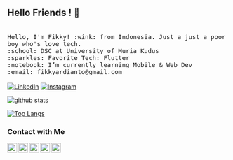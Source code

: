 ## Hello Friends ! 👋


<p>
  <br>
  <samp>
    Hello, I'm Fikky! :wink: from Indonesia.
    Just a just a poor boy who's love tech.<br>
    :school:  DSC at University of Muria Kudus <br>
    :sparkles: Favorite Tech: Flutter <br>
    :notebook: I’m currently learning Mobile & Web Dev <br>
    :email:	fikkyardianto@gmail.com <br>
  </samp>
  <br>
  <a href="https://www.linkedin.com/in/fikkyardianto/" target="_blank"><img src="https://img.shields.io/badge/LinkedIn-%230077B5.svg?&style=flat-square&logo=linkedin&logoColor=white" alt="LinkedIn"></a>
<a href="https://www.instagram.com/fikkyardianto/" target="_blank"><img src="https://img.shields.io/badge/Instagram-%23E4405F.svg?&style=flat-square&logo=instagram&logoColor=white" alt="Instagram"></a><br>
  
  
  ![github stats](https://github-readme-stats.vercel.app/api?username=gonexwind&show_icons=true)
  
  [![Top Langs](https://github-readme-stats.vercel.app/api/top-langs/?username=gonexwind&show_icons=true&theme=buefy&layout=compact&cache_seconds=1800)](https://github.com/gonexwind)
</p>

### Contact with Me

[<img align="left" alt="Fikky Ardianto | LinkedIn" width=22px src="https://cdn.jsdelivr.net/npm/simple-icons@v3/icons/linkedin.svg">][linkedin]
[<img align="left" alt="Fikky Ardianto | Facebook" width=22px src="https://cdn.jsdelivr.net/npm/simple-icons@v3/icons/facebook.svg">][facebook]
[<img align="left" alt="Fikky Ardianto | Instagram" width=22px src="https://cdn.jsdelivr.net/npm/simple-icons@v3/icons/instagram.svg">][instagram]
[<img align="left" alt="Fikky Ardianto | Blogger" width=22px src="https://cdn.jsdelivr.net/npm/simple-icons@v3/icons/blogger.svg">][blogger]
[<img align="left" alt="Fikky Ardianto | Youtube" width=22px src="https://cdn.jsdelivr.net/npm/simple-icons@v3/icons/youtube.svg">][youtube]

[youtube]: https://www.youtube.com/channel/UCKv1DvnWiOXl1GtCFEZKr1Q
[linkedin]: https://www.linkedin.com/in/fikkyardianto/
[instagram]: https://www.instagram.com/fikkyardianto/
[blogger]: https://fikkyardianto.blogspot.com/@hamza.6.shakeel
[facebook]: https://www.facebook.com/fikky.ardi
